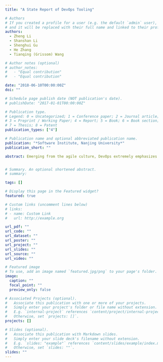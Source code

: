 ```yaml
---
title: "A State Report of DevOps Tooling"

# Authors
# If you created a profile for a user (e.g. the default `admin` user), write the username (folder name) here
# and it will be replaced with their full name and linked to their profile.
authors:
  - Zheng Li
  - Shanshan Li
  - Shenghui Gu
  - He Zhang
  - Tianqing (Grissom) Wang

# Author notes (optional)
# author_notes:
#   - "Equal contribution"
#   - "Equal contribution"

date: "2018-06-10T00:00:00Z"
doi: ""

# Schedule page publish date (NOT publication's date).
# publishDate: "2017-01-01T00:00:00Z"

# Publication type.
# Legend: 0 = Uncategorized; 1 = Conference paper; 2 = Journal article;
# 3 = Preprint / Working Paper; 4 = Report; 5 = Book; 6 = Book section;
# 7 = Thesis; 8 = Patent
publication_types: ["4"]

# Publication name and optional abbreviated publication name.
publication: "*Software Institute, Nanjing University*"
publication_short: ""

abstract: Emerging from the agile culture, DevOps extremely emphasizes automation and heavily relies on tools in practice. Given the rapidly increasing number and diversity of the tools for DevOps, systematic understanding of the-state-of-art of DevOps-friendly tools will help to improve the automation practice of DevOps. This study aims to portray a landscape for understanding the state-of-the-practice of DevOps by categorizing the supporting tools and characterizing their relationships. To help collect as much evidence as possible, we employed a Multivocal Literature Review (MLR) by conducting an adapted version of Systematic Literature Review (SLR) to identify and synthesize academic publications and performing a Gray Literature Review (GLR) for data mining in a practitioner's forum, Stack Overflow. This study is supplemented by the reports from professional organizations and the confirmed data from the official website contents of tools for the generation of the state report. On the basis of a metamodel, we present a landscape with a selective set of DevOps tools to holistically portray their characteristics and relationships, develops mappings between DevOps tools and different attributes to provide practitioners with a reference for preliminary comparison of these tools. Two representative cases were selected to elaborate how they support DevOps practices and achieve the DevOps goals. This study is able to offer a breakthrough for understanding the practical DevOps through the generated landscape, mappings and cases which jointly reports the state of DevOps tooling.


# Summary. An optional shortened abstract.
# summary:

tags: []

# Display this page in the Featured widget?
featured: true

# Custom links (uncomment lines below)
# links:
# - name: Custom Link
#   url: http://example.org

url_pdf: ""
url_code: ""
url_dataset: ""
url_poster: ""
url_project: ""
url_slides: ""
url_source: ""
url_video: ""

# Featured image
# To use, add an image named `featured.jpg/png` to your page's folder.
image:
  caption: ""
  focal_point: ""
  preview_only: false

# Associated Projects (optional).
#   Associate this publication with one or more of your projects.
#   Simply enter your project's folder or file name without extension.
#   E.g. `internal-project` references `content/project/internal-project/index.md`.
#   Otherwise, set `projects: []`.
projects: []

# Slides (optional).
#   Associate this publication with Markdown slides.
#   Simply enter your slide deck's filename without extension.
#   E.g. `slides: "example"` references `content/slides/example/index.md`.
#   Otherwise, set `slides: ""`.
slides: ""
---
```

